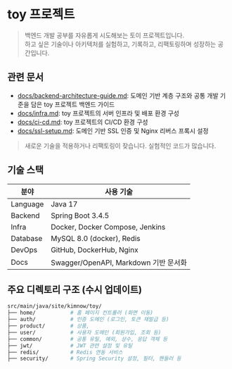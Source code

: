 # toy 프로젝트

> 백엔드 개발 공부를 자유롭게 시도해보는 토이 프로젝트입니다.  
> 하고 싶은 기술이나 아키텍처를 실험하고, 기록하고, 리팩토링하며 성장하는 공간입니다.


## 관련 문서

- [docs/backend-architecture-guide.md](./docs/backend-architecture-guide.md): 도메인 기반 계층 구조와 공통 개발 기준을 담은 toy 프로젝트 백엔드 가이드
- [docs/infra.md](./docs/infra.md): toy 프로젝트의 서버 인프라 및 배포 환경 구성
- [docs/ci-cd.md](./docs/ci-cd.md): toy 프로젝트의 CI/CD 환경 구성
- [docs/ssl-setup.md](./docs/ssl-setup.md): 도메인 기반 SSL 인증 및 Nginx 리버스 프록시 설정


> 새로운 기술을 적용하거나 리팩토링이 잦습니다. 실험적인 코드가 많습니다.

## 기술 스택

| 분야        | 사용 기술 |
|-----------|----------|
| Language   | Java 17 |
| Backend    | Spring Boot 3.4.5 |
| Infra      | Docker, Docker Compose, Jenkins |
| Database   | MySQL 8.0 (docker), Redis |
| DevOps     | GitHub, DockerHub, Nginx |
| Docs       | Swagger/OpenAPI, Markdown 기반 문서화


## 주요 디렉토리 구조 (수시 업데이트)

```bash
src/main/java/site/kimnow/toy/
├── home/           # 홈 페이지 컨트롤러 (화면 이동)
├── auth/           # 인증 도메인 (로그인, 토큰 재발급 등)
├── product/        # 상품,
├── user/           # 사용자 도메인 (회원가입, 조회 등)
├── common/         # 공통 유틸, 예외, 상수, 응답 객체 등
├── jwt/            # JWT 관련 설정 및 유틸
├── redis/          # Redis 연동 서비스
├── security/       # Spring Security 설정, 필터, 핸들러 등
